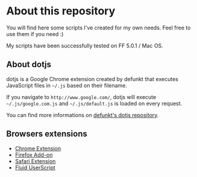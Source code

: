 # About this repository

You will find here some scripts I've created for my own needs. Feel free to use them if you need :)

My scripts have been successfully tested on FF 5.0.1 / Mac OS.


## About dotjs

dotjs is a Google Chrome extension created by defunkt that executes JavaScript files in `~/.js` based on their filename.

If you navigate to `http://www.google.com/`, dotjs will execute `~/.js/google.com.js` and `~/.js/default.js` is loaded on every request.

You can find more informations on [defunkt's dotjs repository](https://github.com/defunkt/dotjs).


## Browsers extensions

- [Chrome Extension](https://github.com/defunkt/dotjs)
- [Firefox Add-on](https://github.com/rlr/dotjs-addon)
- [Safari Extension](https://github.com/wfarr/dotjs.safariextension)
- [Fluid UserScript](https://github.com/sj26/dotjs-fluid)
